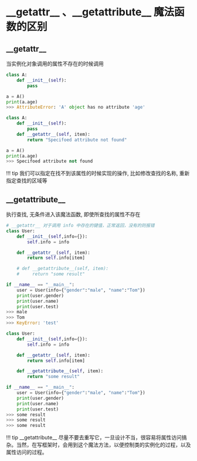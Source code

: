 # \_\_getattr\_\_ 、\_\_getattribute\_\_ 魔法函数的区别

## \_\_getattr\_\_

当实例化对象调用的属性不存在的时候调用

```python
class A:
    def __init__(self):
        pass

a = A()
print(a.age)
>>> AttributeError: 'A' object has no attribute 'age'
```

```python
class A:
    def __init__(self):
        pass
    def __getattr__(self, item):
        return "Specifoed attribute not found"

a = A()
print(a.age)
>>> Specifoed attribute not found
```

!!! tip
    我们可以指定在找不到该属性的时候实现的操作, 比如修改查找的名称, 重新指定查找的区域等

## \_\_getattribute\_\_

执行查找, 无条件进入该魔法函数, 即使所查找的属性不存在

```python
# __getattr__ 对于调用 info 中存在的键值，正常返回，没有的则报错
class User:
    def __init__(self,info={}):
        self.info = info

    def __getattr__(self, item):
        return self.info[item]

    # def __getattribute__(self, item):
    #     return "some result"

if __name__ == "__main__":
    user = User(info={"gender":"male", "name":"Tom"})
    print(user.gender)
    print(user.name)
    print(user.test)
>>> male
>>> Tom
>>> KeyError: 'test'
```

```python
class User:
    def __init__(self,info={}):
        self.info = info

    def __getattr__(self, item):
        return self.info[item]

    def __getattribute__(self, item):
        return "some result"

if __name__ == "__main__":
    user = User(info={"gender":"male", "name":"Tom"})
    print(user.gender)
    print(user.name)
    print(user.test)
>>> some result
>>> some result
>>> some result
```

!!! tip
    \_\_getattribute\_\_ 尽量不要去重写它，一旦设计不当，很容易将属性访问搞杂。当然，在写框架时，会用到这个魔法方法，以便控制类的实例化的过程，以及属性访问的过程。

















